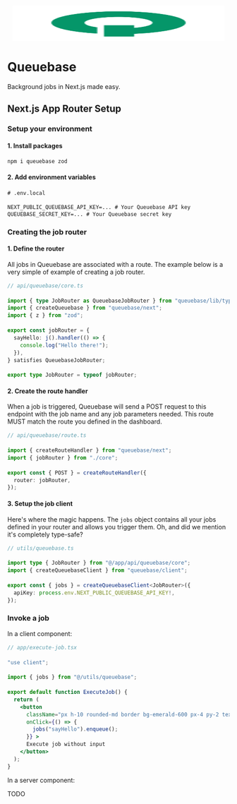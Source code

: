 <p align="center">
  <picture>
    <source media="(prefers-color-scheme: dark)" srcset="./assets/Q.svg?raw=true">
    <img src="./assets/Q.svg?raw=true" width="480" height="80" alt="Logo for Queuebase">
  </picture>
</p>

# Queuebase

Background jobs in Next.js made easy.

## Next.js App Router Setup

### Setup your environment

#### 1. Install packages

```shell
npm i queuebase zod
```

#### 2. Add environment variables

```env
# .env.local

NEXT_PUBLIC_QUEUEBASE_API_KEY=... # Your Queuebase API key
QUEUEBASE_SECRET_KEY=... # Your Queuebase secret key
```

### Creating the job router

#### 1. Define the router

All jobs in Queuebase are associated with a route. The example below is a very simple of example of creating a job router.

```ts
// api/queuebase/core.ts

import { type JobRouter as QueuebaseJobRouter } from "queuebase/lib/types";
import { createQueuebase } from "queuebase/next";
import { z } from "zod";

export const jobRouter = {
  sayHello: j().handler(() => {
    console.log("Hello there!");
  }),
} satisfies QueuebaseJobRouter;

export type JobRouter = typeof jobRouter;
```

#### 2. Create the route handler

When a job is triggered, Queuebase will send a POST request to this endpoint with the job name and any job parameters needed. This route MUST match the route you defined in the dashboard.

```ts
// api/queuebase/route.ts

import { createRouteHandler } from "queuebase/next";
import { jobRouter } from "./core";

export const { POST } = createRouteHandler({
  router: jobRouter,
});
```

#### 3. Setup the job client

Here's where the magic happens. The `jobs` object contains all your jobs defined in your router and allows you trigger them. Oh, and did we mention it's completely type-safe?

```ts
// utils/queuebase.ts

import type { JobRouter } from "@/app/api/queuebase/core";
import { createQueuebaseClient } from "queuebase/client";

export const { jobs } = createQueuebaseClient<JobRouter>({
  apiKey: process.env.NEXT_PUBLIC_QUEUEBASE_API_KEY!,
});
```

### Invoke a job

In a client component:

```jsx
// app/execute-job.tsx

"use client";

import { jobs } from "@/utils/queuebase";

export default function ExecuteJob() {
  return (
    <button
	  className="px h-10 rounded-md border bg-emerald-600 px-4 py-2 text-white"
      onClick={() => { 
		jobs("sayHello").enqueue(); 
	  }} >
      Execute job without input
    </button>
  );
}
```

In a server component: 

TODO

